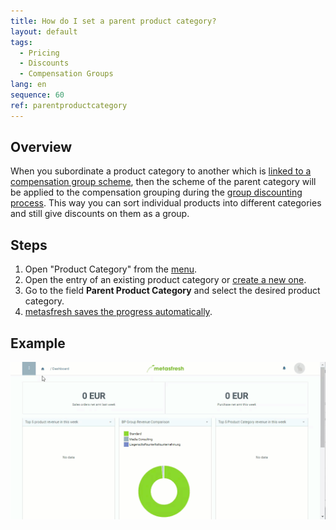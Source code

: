 ```yaml
---
title: How do I set a parent product category?
layout: default
tags:
  - Pricing
  - Discounts
  - Compensation Groups
lang: en
sequence: 60
ref: parentproductcategory
---
```


## Overview
When you subordinate a product category to another which is [linked to a compensation group scheme](Compensation_group_scheme_product_category), then the scheme of the parent category will be applied to the compensation grouping during the [group discounting process](Automatic_group_discounts). This way you can sort individual products into different categories and still give discounts on them as a group.

## Steps
1. Open "Product Category" from the [menu](Menu).
1. Open the entry of an existing product category or [create a new one](NewProductCategory).
1. Go to the field **Parent Product Category** and select the desired product category.
1. [metasfresh saves the progress automatically](Saveindicator).

## Example
![](assets/ParentProductCategory.gif)
